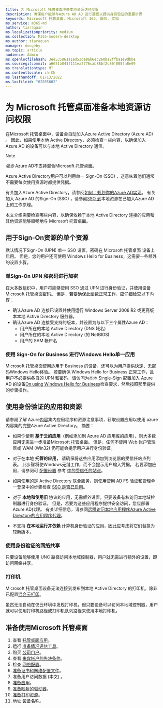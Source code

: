 ```yaml
---
title: 为 Microsoft 托管桌面准备本地资源访问权限
description: 确保用户能够与Azure AD AD 进行通信以提供身份验证的重要步骤
keywords: Microsoft 托管桌面, Microsoft 365, 服务, 文档
ms.service: m365-md
author: tiaraquan
ms.localizationpriority: medium
ms.collection: M365-modern-desktop
ms.author: tiaraquan
manager: dougeby
ms.topic: article
audience: Admin
ms.openlocfilehash: 3ee535861a1ed53de8ab6ec260ba2ffba1e9dbbe
ms.sourcegitcommit: a6651b841f111ea2776cab88bf2c80f805fa8e09
ms.translationtype: MT
ms.contentlocale: zh-CN
ms.lasthandoff: 01/13/2022
ms.locfileid: "62035662"
---
```

#  <a name="prepare-on-premises-resources-access-for-microsoft-managed-desktop"></a>为 Microsoft 托管桌面准备本地资源访问权限

在Microsoft 托管桌面中，设备会自动加入Azure Active Directory (Azure AD) 。 因此，如果使用本地 Active Directory，必须检查一些内容，以确保加入 Azure AD 的设备可以与本地 Active Directory 通信。 

> [!NOTE]  
> *混合* Azure AD不支持混合Microsoft 托管桌面。

Azure Active Directory用户可以利用单一 Sign-On (SSO) ，这意味着他们通常不需要每次使用资源时都提供凭据。

有关加入Azure Active Directory，请参阅[如何：规划你的Azure AD实现](/azure/active-directory/devices/azureadjoin-plan)。 有关加入 Azure AD 的Sign-On (SSO) ，请参阅[SSO 到](/azure/active-directory/devices/azuread-join-sso#how-it-works)本地资源在已加入Azure AD上的工作原理。


本文介绍需要检查哪些内容，以确保依赖于本地 Active Directory 连接的应用和其他资源能够顺畅地与 Microsoft 托管桌面。


## <a name="single-sign-on-for-on-premises-resources"></a>用于Sign-On资源的单个资源

默认情况下Sign-On (UPN) 单一 SSO 设置，密码在 Microsoft 托管桌面 设备上启用。 但是，您的用户还可使用 Windows Hello for Business，这需要一些额外的设置步骤。 

### <a name="single-sign-on-by-using-upn-and-password"></a>单Sign-On UPN 和密码进行加密

在大多数组织中，用户将能够使用 SSO 通过 UPN 进行身份验证，并使用设备Microsoft 托管桌面密码。 但是，若要确保此函数正常工作，应仔细检查以下内容：

- 确认Azure AD 连接已设置并使用运行 Windows Server 2008 R2 或更高版本本地 Active Directory 服务器。
- 确认Azure AD 连接受支持的版本，并设置为与以下三个属性Azure AD： 
    - 用户所在的本地 Active Directory (DNS 域名) 
    - 用户所在的本地 Active Directory (的 NetBIOS) 
    - 用户的 SAM 帐户名


### <a name="single-sign-on-by-using-windows-hello-for-business"></a>使用 Sign-On for Business 进行Windows Hello单一应用

Microsoft 托管桌面使用适用于 Business 的设备，还可以为用户提供快速、无密码Windows Hello体验。 若要确保 Windows Hello for Business 正常工作，且用户不必提供各自的 UPN 和密码，请访问为本地 Single-Sign 配置加入 Azure AD 的设备[On using Windows Hello for Business](/windows/security/identity-protection/hello-for-business/hello-hybrid-aadj-sso-base)检查要求，然后按照那里提供的步骤操作。


## <a name="apps-and-resources-that-use-authentication"></a>使用身份验证的应用和资源

请参阅了解 Azure[内容](/azure/active-directory/devices/azureadjoin-plan#understand-considerations-for-applications-and-resources)集内应用程序和资源注意事项，获取设置应用以使用 azure 内容集的完整Azure Active Directory。 摘要：


- 如果你使用 **基于云的应用**（例如添加到 Azure AD 应用库的应用），则大多数应用无需进一步准备Microsoft 托管桌面。 但是，任何不使用 Web 帐户管理器或 WAM (Win32) 仍可能会提示用户进行身份验证。

- 对于在本地 **托管的应用，** 请确保将这些应用添加到浏览器的受信任站点列表。 此步骤将使Windows无缝工作，而不会提示用户输入凭据。 若要添加应用，请参阅可 [配置设置](../working-with-managed-desktop/config-setting-ref.md#trusted-sites) 参考 [中的受信任的站点](../working-with-managed-desktop/config-setting-ref.md)。

- 如果使用的是 Active Directory 联合服务，则使用使用 AD FS 验证和管理单一登录中的步骤检查 [SSO 是否已启用](/previous-versions/azure/azure-services/jj151809(v=azure.100))。 

- 对于 **本地和使用旧** 协议的应用，无需额外设置，只要设备有权访问本地域控制器进行身份验证。 但是，若要为这些应用程序提供安全访问，您应部署Azure AD代理。 有关详细信息，请参阅[远程访问本地应用程序Azure Active Directory的应用程序代理](/azure/active-directory/manage-apps/application-proxy)。

- 不支持 **在本地运行并依赖** 计算机身份验证的应用，因此应考虑将它们替换为较新版本。

### <a name="network-shares-that-use-authentication"></a>使用身份验证的网络共享

只要设备能够使用 UNC 路径访问本地域控制器，用户就无需进行额外的设置，即访问网络共享。

### <a name="printers"></a>打印机

Microsoft 托管桌面设备无法连接到发布到本地 Active Directory 的打印机，除非已配置[混合云打印](/windows-server/administration/hybrid-cloud-print/hybrid-cloud-print-deploy)。

虽然无法自动在仅云环境中发现打印机，但只要设备可以访问本地域控制器，用户就可以使用打印机路径或打印机队列路径来使用本地打印机。

<!--add fuller material on printers when available-->
## <a name="steps-to-get-ready-for-microsoft-managed-desktop"></a>准备使用Microsoft 托管桌面

1. 查看 [托管桌面应用](prerequisites.md)。
2. 运行 [准备情况评估工具](readiness-assessment-tool.md)。
1. 购买 [公司门户](../get-started/company-portal.md)。
1. 查看 [来宾帐户的先决条件](guest-accounts.md)。
1. 检查 [网络配置](network.md)。
1. [准备证书和网络配置文件](certs-wifi-lan.md)。
1. 准备用户访问数据 (本文) 。
1. [准备应用](apps.md)。
1. [准备映射的驱动器](mapped-drives.md)。
1. [准备打印资源](printing.md)。
1. 地址 [设备名称](address-device-names.md)。